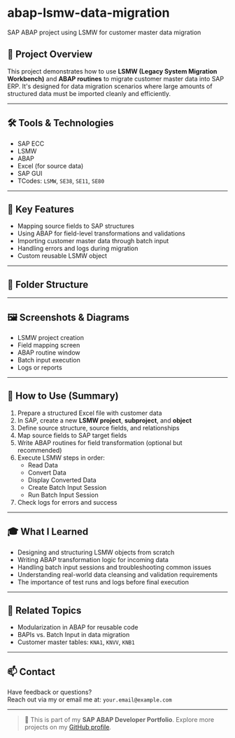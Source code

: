 # abap-lsmw-data-migration
SAP ABAP project using LSMW for customer master data migration


## 📌 Project Overview

This project demonstrates how to use **LSMW (Legacy System Migration Workbench)** and **ABAP routines** to migrate customer master data into SAP ERP. It's designed for data migration scenarios where large amounts of structured data must be imported cleanly and efficiently.

---

## 🛠️ Tools & Technologies

- SAP ECC
- LSMW
- ABAP
- Excel (for source data)
- SAP GUI
- TCodes: `LSMW`, `SE38`, `SE11`, `SE80`

---

## 🧠 Key Features

- Mapping source fields to SAP structures
- Using ABAP for field-level transformations and validations
- Importing customer master data through batch input
- Handling errors and logs during migration
- Custom reusable LSMW object

---

## 📂 Folder Structure



---

## 🖼️ Screenshots & Diagrams


- LSMW project creation
- Field mapping screen
- ABAP routine window
- Batch input execution
- Logs or reports

---

## 🚀 How to Use (Summary)

1. Prepare a structured Excel file with customer data
2. In SAP, create a new **LSMW project**, **subproject**, and **object**
3. Define source structure, source fields, and relationships
4. Map source fields to SAP target fields
5. Write ABAP routines for field transformation (optional but recommended)
6. Execute LSMW steps in order:
   - Read Data
   - Convert Data
   - Display Converted Data
   - Create Batch Input Session
   - Run Batch Input Session
7. Check logs for errors and success

---

## 🎓 What I Learned

- Designing and structuring LSMW objects from scratch
- Writing ABAP transformation logic for incoming data
- Handling batch input sessions and troubleshooting common issues
- Understanding real-world data cleansing and validation requirements
- The importance of test runs and logs before final execution

---

## 🧩 Related Topics

- Modularization in ABAP for reusable code
- BAPIs vs. Batch Input in data migration
- Customer master tables: `KNA1`, `KNVV`, `KNB1`

---

## 📫 Contact

Have feedback or questions?  
Reach out via my  or email me at: `your.email@example.com`

---

> 🧩 This is part of my **SAP ABAP Developer Portfolio**. Explore more projects on my [GitHub profile](https://github.com/kalaivaninishan).

